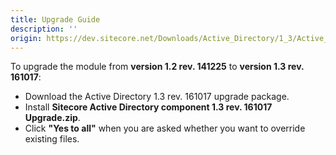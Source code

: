 ```yaml
---
title: Upgrade Guide
description: ''
origin: https://dev.sitecore.net/Downloads/Active_Directory/1_3/Active_Directory_1_3/Upgrade_Guide
---
```


To upgrade the module from **version 1.2 rev. 141225** to **version 1.3 rev. 161017**:

-   Download the Active Directory 1.3 rev. 161017 upgrade package.
-   Install **Sitecore Active Directory component 1.3 rev. 161017 Upgrade.zip**.
-   Click **"Yes to all"** when you are asked whether you want to override existing files.